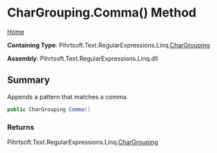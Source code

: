 # CharGrouping\.Comma\(\) Method

[Home](../../../../../../README.md)

**Containing Type**: Pihrtsoft\.Text\.RegularExpressions\.Linq\.[CharGrouping](../README.md)

**Assembly**: Pihrtsoft\.Text\.RegularExpressions\.Linq\.dll

## Summary

Appends a pattern that matches a comma\.

```csharp
public CharGrouping Comma()
```

### Returns

Pihrtsoft\.Text\.RegularExpressions\.Linq\.[CharGrouping](../README.md)

